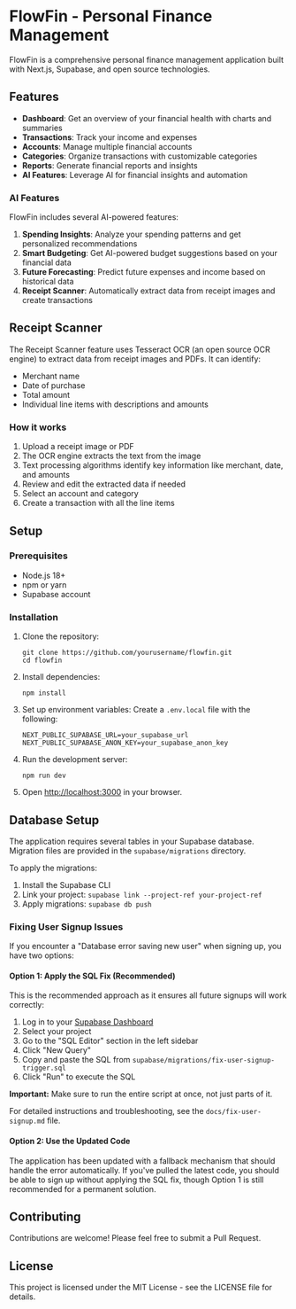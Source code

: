 # FlowFin - Personal Finance Management

FlowFin is a comprehensive personal finance management application built with Next.js, Supabase, and open source technologies.

## Features

- **Dashboard**: Get an overview of your financial health with charts and summaries
- **Transactions**: Track your income and expenses
- **Accounts**: Manage multiple financial accounts
- **Categories**: Organize transactions with customizable categories
- **Reports**: Generate financial reports and insights
- **AI Features**: Leverage AI for financial insights and automation

### AI Features

FlowFin includes several AI-powered features:

1. **Spending Insights**: Analyze your spending patterns and get personalized recommendations
2. **Smart Budgeting**: Get AI-powered budget suggestions based on your financial data
3. **Future Forecasting**: Predict future expenses and income based on historical data
4. **Receipt Scanner**: Automatically extract data from receipt images and create transactions

## Receipt Scanner

The Receipt Scanner feature uses Tesseract OCR (an open source OCR engine) to extract data from receipt images and PDFs. It can identify:

- Merchant name
- Date of purchase
- Total amount
- Individual line items with descriptions and amounts

### How it works

1. Upload a receipt image or PDF
2. The OCR engine extracts the text from the image
3. Text processing algorithms identify key information like merchant, date, and amounts
4. Review and edit the extracted data if needed
5. Select an account and category
6. Create a transaction with all the line items

## Setup

### Prerequisites

- Node.js 18+
- npm or yarn
- Supabase account

### Installation

1. Clone the repository:
   ```
   git clone https://github.com/yourusername/flowfin.git
   cd flowfin
   ```

2. Install dependencies:
   ```
   npm install
   ```

3. Set up environment variables:
   Create a `.env.local` file with the following:
   ```
   NEXT_PUBLIC_SUPABASE_URL=your_supabase_url
   NEXT_PUBLIC_SUPABASE_ANON_KEY=your_supabase_anon_key
   ```

4. Run the development server:
   ```
   npm run dev
   ```

5. Open [http://localhost:3000](http://localhost:3000) in your browser.

## Database Setup

The application requires several tables in your Supabase database. Migration files are provided in the `supabase/migrations` directory.

To apply the migrations:

1. Install the Supabase CLI
2. Link your project: `supabase link --project-ref your-project-ref`
3. Apply migrations: `supabase db push`

### Fixing User Signup Issues

If you encounter a "Database error saving new user" when signing up, you have two options:

#### Option 1: Apply the SQL Fix (Recommended)

This is the recommended approach as it ensures all future signups will work correctly:

1. Log in to your [Supabase Dashboard](https://app.supabase.com)
2. Select your project
3. Go to the "SQL Editor" section in the left sidebar
4. Click "New Query"
5. Copy and paste the SQL from `supabase/migrations/fix-user-signup-trigger.sql`
6. Click "Run" to execute the SQL

**Important:** Make sure to run the entire script at once, not just parts of it.

For detailed instructions and troubleshooting, see the `docs/fix-user-signup.md` file.

#### Option 2: Use the Updated Code

The application has been updated with a fallback mechanism that should handle the error automatically. If you've pulled the latest code, you should be able to sign up without applying the SQL fix, though Option 1 is still recommended for a permanent solution.

## Contributing

Contributions are welcome! Please feel free to submit a Pull Request.

## License

This project is licensed under the MIT License - see the LICENSE file for details.
